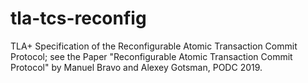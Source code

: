 # tla-tcs-reconfig
TLA+ Specification of the Reconfigurable Atomic Transaction Commit Protocol; see the Paper "Reconfigurable Atomic Transaction Commit Protocol" by Manuel Bravo and Alexey Gotsman, PODC 2019.
